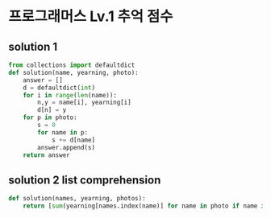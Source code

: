 # 프로그래머스 Lv.1 추억 점수


## solution 1

```python
from collections import defaultdict
def solution(name, yearning, photo):
    answer = []
    d = defaultdict(int)
    for i in range(len(name)):
        n,y = name[i], yearning[i]
        d[n] = y
    for p in photo:
        s = 0
        for name in p:
            s += d[name]
        answer.append(s)
    return answer
```

## solution 2 list comprehension

```python
def solution(names, yearning, photos):
    return [sum(yearning[names.index(name)] for name in photo if name in names) for photo in photos]
```

